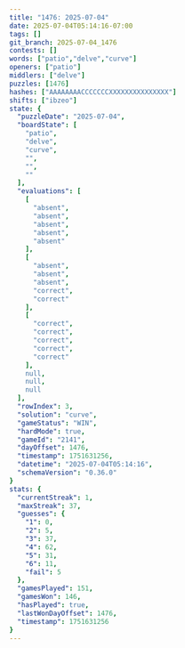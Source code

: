```yaml
---
title: "1476: 2025-07-04"
date: 2025-07-04T05:14:16-07:00
tags: []
git_branch: 2025-07-04_1476
contests: []
words: ["patio","delve","curve"]
openers: ["patio"]
middlers: ["delve"]
puzzles: [1476]
hashes: ["AAAAAAAACCCCCCCXXXXXXXXXXXXXXX"]
shifts: ["ibzeo"]
state: {
  "puzzleDate": "2025-07-04",
  "boardState": [
    "patio",
    "delve",
    "curve",
    "",
    "",
    ""
  ],
  "evaluations": [
    [
      "absent",
      "absent",
      "absent",
      "absent",
      "absent"
    ],
    [
      "absent",
      "absent",
      "absent",
      "correct",
      "correct"
    ],
    [
      "correct",
      "correct",
      "correct",
      "correct",
      "correct"
    ],
    null,
    null,
    null
  ],
  "rowIndex": 3,
  "solution": "curve",
  "gameStatus": "WIN",
  "hardMode": true,
  "gameId": "2141",
  "dayOffset": 1476,
  "timestamp": 1751631256,
  "datetime": "2025-07-04T05:14:16",
  "schemaVersion": "0.36.0"
}
stats: {
  "currentStreak": 1,
  "maxStreak": 37,
  "guesses": {
    "1": 0,
    "2": 5,
    "3": 37,
    "4": 62,
    "5": 31,
    "6": 11,
    "fail": 5
  },
  "gamesPlayed": 151,
  "gamesWon": 146,
  "hasPlayed": true,
  "lastWonDayOffset": 1476,
  "timestamp": 1751631256
}
---
```

<!-- more -->
